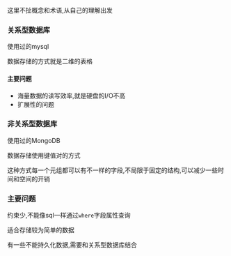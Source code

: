 这里不扯概念和术语,从自己的理解出发

### 关系型数据库

使用过的mysql

数据存储的方式就是二维的表格

#### 主要问题

- 海量数据的读写效率,就是硬盘的I/O不高
- 扩展性的问题

### 非关系型数据库

使用过的MongoDB

数据存储使用键值对的方式

这种方式每一个元组都可以有不一样的字段,不局限于固定的结构,可以减少一些时间和空间的开销

### 主要问题

约束少,不能像sql一样通过`where`字段属性查询

适合存储较为简单的数据

有一些不能持久化数据,需要和关系型数据库结合

